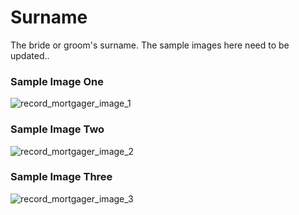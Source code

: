 # Surname
<p>The bride or groom's surname. The sample images here need to be updated..</p>
<div id="accordion-help-modal">
  <h3>Sample Image One</h3>
  <div class="modal-field-guide" >
    <img src="/images/m_mortgager_1.png" alt="record_mortgager_image_1">
  </div>
  <h3>Sample Image Two</h3>
  <div class="modal-field-guide" >
    <img src="/images/m_mortgager_2.png" alt="record_mortgager_image_2">
  </div>
  <h3>Sample Image Three</h3>
  <div class="modal-field-guide" >
    <img src="/images/m_mortgager_3.png" alt="record_mortgager_image_3">
  </div>
</div>
